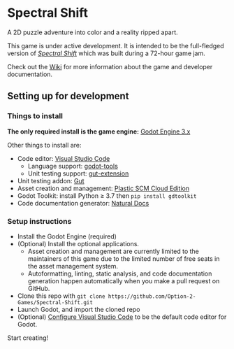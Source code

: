 # Spectral Shift

A 2D puzzle adventure into color and a reality ripped apart.

This game is under active development.
It is intended to be the full-fledged version of
[*Spectral Shift*](https://option2games.itch.io/spectral-shift)
 which was built during a 72-hour game jam.

 Check out the [Wiki](https://github.com/Option-2-Games/Spectral-Shift/wiki)
 for more information about the game and developer documentation.

## Setting up for development

### Things to install

**The only required install is the game engine:** [Godot Engine 3.x](https://godotengine.org/download#links)

Other things to install are:

- Code editor: [Visual Studio Code](https://code.visualstudio.com)
  - Language support: [godot-tools](https://marketplace.visualstudio.com/items?itemName=geequlim.godot-tools)
  - Unit testing support: [gut-extension](https://marketplace.visualstudio.com/items?itemName=bitwes.gut-extension)
- Unit testing addon: [Gut](https://github.com/bitwes/Gut/wiki/Install)
- Asset creation and management: [Plastic SCM Cloud Edition](https://www.plasticscm.com/download)
- Godot Toolkit: install Python ≥ 3.7 then `pip install gdtoolkit`
- Code documentation generator: [Natural Docs](https://www.naturaldocs.org/download/)

### Setup instructions

- Install the Godot Engine (required)
- (Optional) Install the optional applications.
  - Asset creation and management are currently limited to the maintainers of
    this game due to the limited number of free seats in the asset management
    system.
  - Autoformatting, linting, static analysis, and code documentation
    generation happen automatically when you make a pull request on GitHub.
- Clone this repo with `git clone https://github.com/Option-2-Games/Spectral-Shift.git`
- Launch Godot, and import the cloned repo
- (Optional) [Configure Visual Studio Code](shorturl.at/pq159) to be the
  default code editor for Godot.

Start creating!